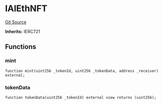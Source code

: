 # IAlEthNFT
[Git Source](https://github.com/alchemix-finance/alchemix-v2-dao/blob/ede6fa522daa0fff2c20e5420d5e76d74abb70c3/src/interfaces/IAlEthNFT.sol)

**Inherits:**
IERC721


## Functions
### mint


```solidity
function mint(uint256 _tokenId, uint256 _tokenData, address _receiver) external;
```

### tokenData


```solidity
function tokenData(uint256 _tokenId) external view returns (uint256);
```


